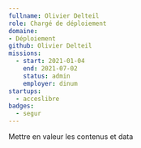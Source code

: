 ```yaml
---
fullname: Olivier Delteil
role: Chargé de déploiement
domaine:
- Déploiement
github: Olivier Delteil
missions:
  - start: 2021-01-04
    end: 2021-07-02
    status: admin
    employer: dinum
startups:
  - acceslibre
badges:
  - segur
---
```


Mettre en valeur les contenus et data
